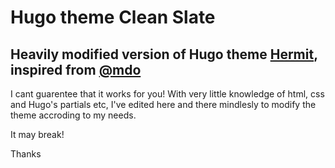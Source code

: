 # Hugo theme Clean Slate
## Heavily modified version of Hugo theme [Hermit](https://hugo-theme-hermit.netlify.app/), inspired from [@mdo](https://markdotto.com/)

I cant guarentee that it works for you! With very little knowledge of html, css and Hugo's partials etc, I've edited here and there mindlesly to modify the theme accroding to my needs. 

It may break!

Thanks
